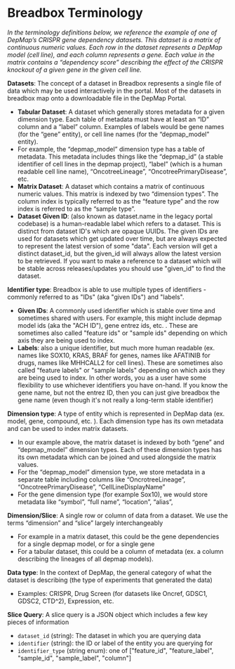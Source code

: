 # Breadbox Terminology
_In the terminology definitions below, we reference the example of one of DepMap’s CRISPR gene dependency datasets. This dataset is a matrix of continuous numeric values. Each row in the dataset represents a DepMap model (cell line), and each column represents a gene. Each value in the matrix contains a “dependency score” describing the effect of the CRISPR knockout of a given gene in the given cell line._

**Datasets**: The concept of a dataset in Breadbox represents a single file of data which may be used interactively in the portal. Most of the datasets in breadbox map onto a downloadable file in the DepMap Portal. 
* **Tabular Dataset**: A dataset which generally stores metadata for a given dimension type. Each table of metadata must have at least an “ID” column and a “label” column. Examples of labels would be gene names (for the “gene” entity), or cell line names (for the “depmap_model” entity).
* For example, the “depmap_model” dimension type has a table of metadata. This metadata includes things like the “depmap_id” (a stable identifier of cell lines in the depmap project), “label” (which is a human readable cell line name), “OncotreeLineage”, “OncotreePrimaryDisease”, etc.
* **Matrix Dataset**: A dataset which contains a matrix of continuous numeric values. This matrix is indexed by two “dimension types”. The column index is typically referred to as the “feature type” and the row index is referred to as the “sample type”. 
* **Dataset Given ID**: (also known as dataset.name in the legacy portal codebase) is a human-readable label which refers to a dataset. This is distinct from dataset ID's which are opaque UUIDs. The given IDs are used for datasets which get updated over time, but are always expected to represent the latest version of some "data". Each version will get a distinct dataset_id, but the given_id will always allow the latest version to be retrieved. If you want to make a reference to a dataset which will be stable across releases/updates you should use "given_id" to find the dataset.

**Identifier type**: Breadbox is able to use multiple types of identifiers - commonly referred to as "IDs" (aka "given IDs") and "labels".
* **Given IDs**: A commonly used identifier which is stable over time and sometimes shared with users. For example, this might include depmap model ids (aka the "ACH ID"), gene entrez ids, etc. . These are sometimes also called "feature ids" or "sample ids" depending on which axis they are being used to index.
* **Labels**: also a unique identifier, but much more human readable (ex. names like SOX10, KRAS, BRAF for genes, names like AFATINIB for drugs, names like MHHCALL2 for cell lines). These are sometimes also called "feature labels" or "sample labels" depending on which axis they are being used to index.
In other words, you as a user have some flexibility to use whichever identifiers you have on-hand. If you know the gene name, but not the entrez ID, then you can just give breadbox the gene name (even though it's not really a long-term stable identifier)

**Dimension type**: A type of entity which is represented in DepMap data (ex. model, gene, compound, etc. ). Each dimension type has its own metadata and can be used to index matrix datasets.
* In our example above, the matrix dataset is indexed by both “gene” and “depmap_model” dimension types. Each of these dimension types has its own metadata which can be joined and used alongside the matrix values. 
* For the “depmap_model” dimension type, we store metadata in a separate table including columns like “OncrotreeLineage”, “OncotreePrimaryDisease”, “CellLineDisplayName”
* For the gene dimension type (for example Sox10), we would store metadata like “symbol”, “full name”, “location”, “alias”, 

**Dimension/Slice**: A single row or column of data from a dataset. We use the terms “dimension” and “slice” largely interchangeably 
* For example in a matrix dataset, this could be the gene dependencies for a single depmap model, or for a single gene
* For a tabular dataset, this could be a column of metadata (ex. a column describing the lineages of all depmap models). 

**Data type**: In the context of DepMap, the general category of what the dataset is describing (the type of experiments that generated the data)
* Examples: CRISPR, Drug Screen (for datasets like Oncref, GDSC1, GDSC2, CTD^2), Expression, etc. 

**Slice Query**: A slice query is a JSON object which includes a few key pieces of information
* `dataset_id` (string): The dataset in which you are querying data
* `identifier` (string): the ID or label of the entity you are querying for
* `identifier_type` (string enum): one of ["feature_id", "feature_label", "sample_id", "sample_label", "column"] 
